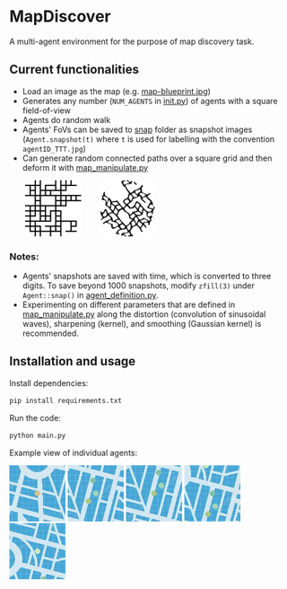# MapDiscover

A multi-agent environment for the purpose of map discovery task.

## Current functionalities

- Load an image as the map (e.g. [map-blueprint.jpg](res/map-blueprint.jpg))
- Generates any number (`NUM_AGENTS` in [init.py](init.py)) of agents with a square field-of-view
- Agents do random walk
- Agents' FoVs can be saved to [snap](snap) folder as snapshot images (`Agent.snapshot(t)` where `t` is used for
labelling with the convention `agentID_TTT.jpg`)
- Can generate random connected paths over a square grid and then deform it with [map_manipulate.py](map_manipulate.py)

&nbsp;&nbsp;&nbsp;&nbsp;&nbsp;&nbsp;&nbsp;<img src="res/map-grid.jpg" width="100">
&nbsp;&nbsp;&nbsp;&nbsp;&nbsp;&nbsp;&nbsp;<img src="res/map-distorted.jpg" width="100">

### Notes:
- Agents' snapshots are saved with time, which is converted to three digits.
To save beyond 1000 snapshots, modify `zfill(3)` under `Agent::snap()` in [agent_definition.py](agent_definitions.py). 
- Experimenting on different parameters that are defined in [map_manipulate.py](map_manipulate.py) along
the distortion (convolution of sinusoidal waves), sharpening (kernel), and smoothing (Gaussian kernel) is recommended.
## Installation and usage

Install dependencies:
```python
pip install requirements.txt
```

Run the code:
```python
python main.py
```

Example view of individual agents:

![agent0](res/a_0.gif)
![agent0](res/a_1.gif)
![agent0](res/a_2.gif)
![agent0](res/a_3.gif)
![agent0](res/a_4.gif)